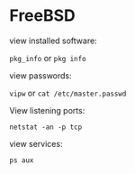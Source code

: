 # FreeBSD

view installed software:

`pkg_info` or `pkg info`

view passwords:

`vipw` or `cat /etc/master.passwd`

View listening ports:

`netstat -an -p tcp`

view services:

`ps aux`

